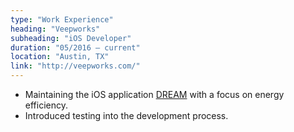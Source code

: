 ```yaml
---
type: "Work Experience"
heading: "Veepworks"
subheading: "iOS Developer"
duration: "05/2016 – current"
location: "Austin, TX"
link: "http://veepworks.com/"
---
```


+ Maintaining the iOS application [DREAM](https://itunes.apple.com/us/app/dream-crowdsourced-situational/id1072213501?mt=8) with a focus on energy efficiency. 
+ Introduced testing into the development process.